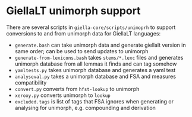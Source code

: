 # GiellaLT unimorph support

There are several scripts in `giella-core/scripts/unimoprh` to support
conversions to and from unimorph data for GiellaLT languages:

* `generate.bash` can take unimorph data and generate giellalt version in same
  order; can be used to send updates to unimorph
* `generate-from-lexicons.bash` takes `stems/*.lexc` files and generates
  unimorph database from all lemmas it finds and can tag somehow
* `yamltests.py` takes unimorph database and generates a yaml test
* `analyseval.py` takes a unimorph database and FSA and measures compatibility
* `convert.py` converts from `hfst-lookup` to unimorph
* `xeroxy.py` converts unimorph to `lookup`
* `excluded.tags` is list of tags that FSA ignores when generating or analysing
  for unimorph, e.g. compounding and derivation

